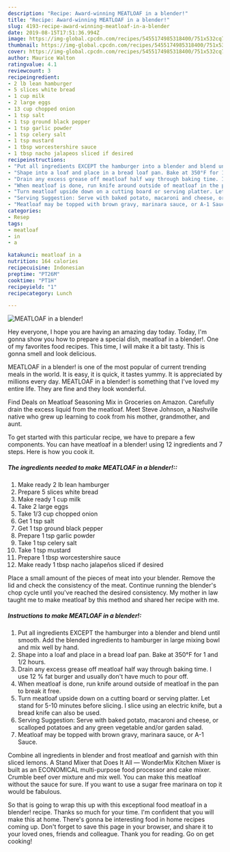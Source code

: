 ```yaml
---
description: "Recipe: Award-winning MEATLOAF in a blender!"
title: "Recipe: Award-winning MEATLOAF in a blender!"
slug: 4193-recipe-award-winning-meatloaf-in-a-blender
date: 2019-08-15T17:51:36.994Z
image: https://img-global.cpcdn.com/recipes/5455174985318400/751x532cq70/meatloaf-in-a-blender-recipe-main-photo.jpg
thumbnail: https://img-global.cpcdn.com/recipes/5455174985318400/751x532cq70/meatloaf-in-a-blender-recipe-main-photo.jpg
cover: https://img-global.cpcdn.com/recipes/5455174985318400/751x532cq70/meatloaf-in-a-blender-recipe-main-photo.jpg
author: Maurice Walton
ratingvalue: 4.1
reviewcount: 3
recipeingredient:
- 2 lb lean hamburger
- 5 slices white bread
- 1 cup milk
- 2 large eggs
- 13 cup chopped onion
- 1 tsp salt
- 1 tsp ground black pepper
- 1 tsp garlic powder
- 1 tsp celery salt
- 1 tsp mustard
- 1 tbsp worcestershire sauce
- 1 tbsp nacho jalapeos sliced if desired
recipeinstructions:
- "Put all ingredients EXCEPT the hamburger into a blender and blend until smooth. Add the blended ingredients to hamburger in large mixing bowl and mix well by hand."
- "Shape into a loaf and place in a bread loaf pan. Bake at 350°F for 1 and 1/2 hours."
- "Drain any excess grease off meatloaf half way through baking time. I use 12 % fat burger and usually don&#39;t have much to pour off."
- "When meatloaf is done, run knife around outside of meatloaf in the pan to break it free."
- "Turn meatloaf upside down on a cutting board or serving platter. Let stand for 5-10 minutes before slicing. I slice using an electric knife, but a bread knife can also be used."
- "Serving Suggestion: Serve with baked potato, macaroni and cheese, or scalloped potatoes and any green vegetable and/or garden salad."
- "Meatloaf may be topped with brown gravy, marinara sauce, or A-1 Sauce."
categories:
- Resep
tags:
- meatloaf
- in
- a

katakunci: meatloaf in a
nutrition: 164 calories
recipecuisine: Indonesian
preptime: "PT26M"
cooktime: "PT1H"
recipeyield: "1"
recipecategory: Lunch

---
```



![MEATLOAF in a blender!](https://img-global.cpcdn.com/recipes/5455174985318400/751x532cq70/meatloaf-in-a-blender-recipe-main-photo.jpg)

Hey everyone, I hope you are having an amazing day today. Today, I'm gonna show you how to prepare a special dish, meatloaf in a blender!. One of my favorites food recipes. This time, I will make it a bit tasty. This is gonna smell and look delicious.

MEATLOAF in a blender! is one of the most popular of current trending meals in the world. It is easy, it is quick, it tastes yummy. It is appreciated by millions every day. MEATLOAF in a blender! is something that I've loved my entire life. They are fine and they look wonderful.

Find Deals on Meatloaf Seasoning Mix in Groceries on Amazon. Carefully drain the excess liquid from the meatloaf. Meet Steve Johnson, a Nashville native who grew up learning to cook from his mother, grandmother, and aunt.


To get started with this particular recipe, we have to prepare a few components. You can have meatloaf in a blender! using 12 ingredients and 7 steps. Here is how you cook it.

##### The ingredients needed to make MEATLOAF in a blender!::

1. Make ready 2 lb lean hamburger
1. Prepare 5 slices white bread
1. Make ready 1 cup milk
1. Take 2 large eggs
1. Take 1/3 cup chopped onion
1. Get 1 tsp salt
1. Get 1 tsp ground black pepper
1. Prepare 1 tsp garlic powder
1. Take 1 tsp celery salt
1. Take 1 tsp mustard
1. Prepare 1 tbsp worcestershire sauce
1. Make ready 1 tbsp nacho jalapeños sliced if desired


Place a small amount of the pieces of meat into your blender. Remove the lid and check the consistency of the meat. Continue running the blender&#39;s chop cycle until you&#39;ve reached the desired consistency. My mother in law taught me to make meatloaf by this method and shared her recipe with me. 

##### Instructions to make MEATLOAF in a blender!:

1. Put all ingredients EXCEPT the hamburger into a blender and blend until smooth. Add the blended ingredients to hamburger in large mixing bowl and mix well by hand.
1. Shape into a loaf and place in a bread loaf pan. Bake at 350°F for 1 and 1/2 hours.
1. Drain any excess grease off meatloaf half way through baking time. I use 12 % fat burger and usually don&#39;t have much to pour off.
1. When meatloaf is done, run knife around outside of meatloaf in the pan to break it free.
1. Turn meatloaf upside down on a cutting board or serving platter. Let stand for 5-10 minutes before slicing. I slice using an electric knife, but a bread knife can also be used.
1. Serving Suggestion: Serve with baked potato, macaroni and cheese, or scalloped potatoes and any green vegetable and/or garden salad.
1. Meatloaf may be topped with brown gravy, marinara sauce, or A-1 Sauce.


Combine all ingredients in blender and frost meatloaf and garnish with thin sliced lemons. A Stand Mixer that Does It All — WonderMix Kitchen Mixer is built as an ECONOMICAL multi-purpose food processor and cake mixer. Crumble beef over mixture and mix well. You can make this meatloaf without the sauce for sure. If you want to use a sugar free marinara on top it would be fabulous. 

So that is going to wrap this up with this exceptional food meatloaf in a blender! recipe. Thanks so much for your time. I'm confident that you will make this at home. There's gonna be interesting food in home recipes coming up. Don't forget to save this page in your browser, and share it to your loved ones, friends and colleague. Thank you for reading. Go on get cooking!
